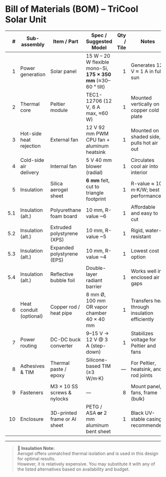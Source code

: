 # Bill of Materials (BOM) – TriCool Solar Unit

| **#** | **Sub-assembly**        | **Item / Part**               | **Spec / Suggested Model**                                     | **Qty / Tile** | **Notes**                                           | **Typical Unit Cost** |
| ----: | ----------------------- | ----------------------------- | -------------------------------------------------------------- | -------------: | --------------------------------------------------- | --------------------- |
|     1 | Power generation        | Solar panel                   | 15 W – 20 W flexible mono-Si, **175 × 350 mm** (≈30–60 ° tilt) |              1 | Generates 12 V ≈ 1 A in full sun                    | USD 20–30             |
|     2 | Thermal core            | Peltier module                | TEC1-12706 (12 V, 6 A max, ≈60 W)                              |              1 | Mounted vertically on copper cold plate             | USD 5–8               |
|     3 | Hot-side heat rejection | External fan                  | 12 V 92 mm PWM CPU fan + aluminum heatsink                     |              1 | Mounted on shaded side, pulls hot air out           | USD 6–10              |
|     4 | Cold-side air delivery  | Internal fan                  | 5 V 40 mm blower (radial)                                      |              1 | Circulates cool air into interior                   | USD 3–4               |
|     5 | Insulation              | Silica aerogel sheet          | **6 mm** felt, cut to triangle footprint                       |              1 | R-value ≈ 10 m·K/W; best performance                 | USD 8–12              |
|   5.1 | Insulation (alt.)       | Polyurethane foam board       | 10 mm, R-value ~6                                              |              1 | Affordable and easy to cut                          | USD 3–5               |
|   5.2 | Insulation (alt.)       | Extruded polystyrene (XPS)    | 10 mm, R-value ~5                                              |              1 | Rigid, water-resistant                              | USD 2–4               |
|   5.3 | Insulation (alt.)       | Expanded polystyrene (EPS)    | 10 mm, R-value ~4                                              |              1 | Lowest cost option                                  | USD 1–3               |
|   5.4 | Insulation (alt.)       | Reflective bubble foil        | Double-layer radiant barrier                                  |              1 | Works well in enclosed air gaps                     | USD 1–2               |
|     6 | Heat conduit (optional) | Copper rod / heat pipe        | 8 mm Ø, 100 mm OR vapor chamber 40 × 40 mm                    |              1 | Transfers heat through insulation efficiently       | USD 2–4               |
|     7 | Power routing           | DC-DC buck converter          | 9–15 V → 12 V @ 3 A (step-down)                                |              1 | Stabilizes voltage for Peltier and fans             | USD 3–5               |
|     8 | Adhesives & TIM         | Thermal paste / epoxy         | Silicone-based TIM (≥3 W/m·K)                                  |              — | For Peltier, heatsink, and rod joints               | USD 1                 |
|     9 | Fasteners               | M3 × 10 SS screws & nylocks   | —                                                              |              8 | Mount panel, fans, frame (bulk)                     | USD 0.50              |
|    10 | Enclosure               | 3D-printed frame or Al sheet  | PETG / ASA **or** 2 mm aluminum bent sheet                    |              1 | Black UV-stable casing recommended                  | USD 4–6               |

---

> **🧊 Insulation Note:**  
> Aerogel offers unmatched thermal isolation and is used in this design for optimal results.  
> However, it is relatively expensive. You may substitute it with any of the listed alternatives based on availability and budget.
